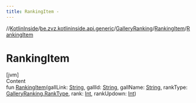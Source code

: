 ```yaml
---
title: RankingItem -
---
```

//[KotlinInside](../../../index.md)/[be.zvz.kotlininside.api.generic](../../index.md)/[GalleryRanking](../index.md)/[RankingItem](index.md)/[RankingItem](-ranking-item.md)



# RankingItem  
[jvm]  
Content  
fun [RankingItem](-ranking-item.md)(gallLink: [String](https://kotlinlang.org/api/latest/jvm/stdlib/kotlin/-string/index.html), gallId: [String](https://kotlinlang.org/api/latest/jvm/stdlib/kotlin/-string/index.html), gallName: [String](https://kotlinlang.org/api/latest/jvm/stdlib/kotlin/-string/index.html), rankType: [GalleryRanking.RankType](../-rank-type/index.md), rank: [Int](https://kotlinlang.org/api/latest/jvm/stdlib/kotlin/-int/index.html), rankUpdown: [Int](https://kotlinlang.org/api/latest/jvm/stdlib/kotlin/-int/index.html))  




